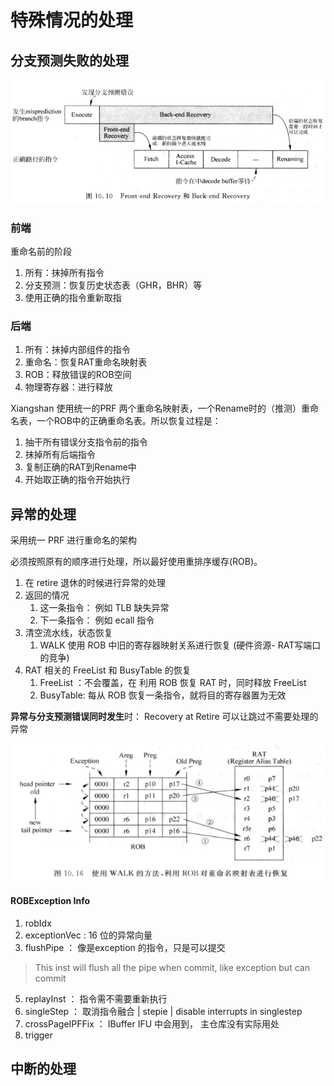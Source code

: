 # 特殊情况的处理


## 分支预测失败的处理

![恢复过程](./recovery.png)

### 前端

重命名前的阶段

1. 所有：抹掉所有指令
2. 分支预测：恢复历史状态表（GHR，BHR）等
3. 使用正确的指令重新取指

### 后端

1. 所有：抹掉内部组件的指令
2. 重命名：恢复RAT重命名映射表
3. ROB：释放错误的ROB空间
4. 物理寄存器：进行释放

Xiangshan 使用统一的PRF 两个重命名映射表，一个Rename时的（推测）重命名表，一个ROB中的正确重命名表。所以恢复过程是：

1. 抽干所有错误分支指令前的指令
2. 抹掉所有后端指令
3. 复制正确的RAT到Rename中
4. 开始取正确的指令开始执行


## 异常的处理
采用统一 PRF 进行重命名的架构

必须按照原有的顺序进行处理，所以最好使用重排序缓存(ROB)。

1. 在 retire 退休的时候进行异常的处理
2. 返回的情况
   1. 这一条指令： 例如 TLB 缺失异常
   2. 下一条指令： 例如 ecall 指令
3. 清空流水线，状态恢复
   1. WALK 使用 ROB 中旧的寄存器映射关系进行恢复 (硬件资源- RAT写端口的竞争)
4. RAT 相关的 FreeList 和 BusyTable 的恢复
   1. FreeList ：不会覆盖，在 利用 ROB 恢复 RAT 时，同时释放 FreeList
   2. BusyTable: 每从 ROB 恢复一条指令，就将目的寄存器置为无效

**异常与分支预测错误同时发生**时： Recovery at Retire 可以让跳过不需要处理的异常

![WALK](./assets/Exception.png)

#### ROBException Info

1. robIdx
2. exceptionVec : 16 位的异常向量
3. flushPipe ： 像是exception 的指令，只是可以提交

> This inst will flush all the pipe when commit, like exception but can commit

5. replayInst ： 指令需不需要重新执行
6. singleStep ： 取消指令融合 | stepie   | disable interrupts in singlestep
7. crossPageIPFFix ： IBuffer IFU 中会用到， 主仓库没有实际用处
8. trigger
 

## 中断的处理
